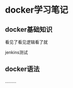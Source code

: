 <!--
 * @Author: liuxin
 * @Date: 2021-09-01 15:38:06
 * @LastEditTime: 2021-09-07 15:42:10
 * @LastEditors: liuxin
 * @Description: 
-->
# docker学习笔记

## docker基础知识
看见了看见逻辑看了就

jenkins测试

## docker语法
.........